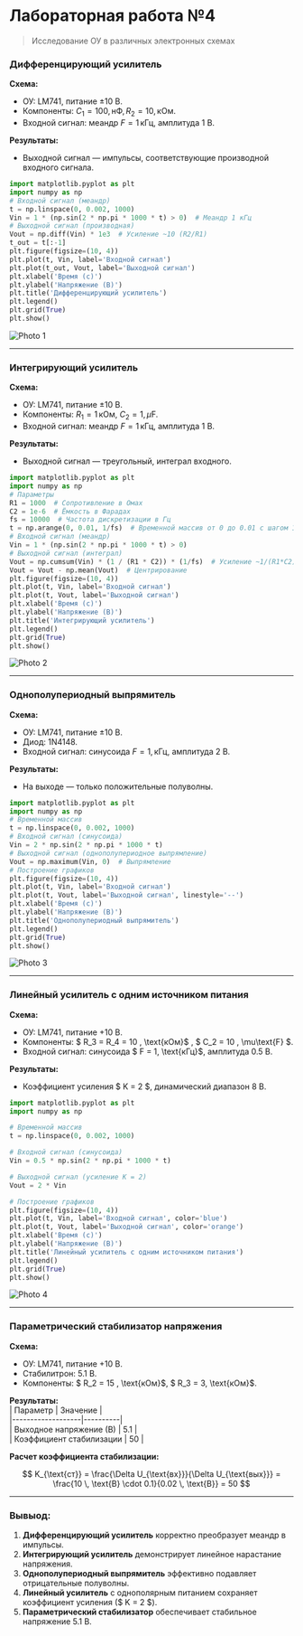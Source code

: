 # Лабораторная работа №4
>  Исследование ОУ в различных электронных схемах  

### Дифференцирующий усилитель
**Схема:**  
- ОУ: LM741, питание ±10 В.  
- Компоненты: $C_1 = 100 , \text{нФ}, R_2 = 10, \text{кОм}$.  
- Входной сигнал: меандр $F = 1 \, \text{кГц}$, амплитуда 1 В.  

**Результаты:**  
- Выходной сигнал — импульсы, соответствующие производной входного сигнала.  

```python
import matplotlib.pyplot as plt
import numpy as np
# Входной сигнал (меандр)
t = np.linspace(0, 0.002, 1000)
Vin = 1 * (np.sin(2 * np.pi * 1000 * t) > 0)  # Меандр 1 кГц
# Выходной сигнал (производная)
Vout = np.diff(Vin) * 1e3  # Усиление ~10 (R2/R1)
t_out = t[:-1]
plt.figure(figsize=(10, 4))
plt.plot(t, Vin, label='Входной сигнал')
plt.plot(t_out, Vout, label='Выходной сигнал')
plt.xlabel('Время (с)')
plt.ylabel('Напряжение (В)')
plt.title('Дифференцирующий усилитель')
plt.legend()
plt.grid(True)
plt.show()
```

![Photo 1](pictures/1.png)

---

### Интегрирующий усилитель
**Схема:**  
- ОУ: LM741, питание ±10 В.  
- Компоненты: $R_1 = 1 \, \text{кОм}$, $C_2 = 1, \mu\text{F}$.  
- Входной сигнал: меандр $F = 1 \, \text{кГц}$, амплитуда 1 В.  

**Результаты:**  
- Выходной сигнал — треугольный, интеграл входного.  

```python
import matplotlib.pyplot as plt
import numpy as np
# Параметры
R1 = 1000  # Сопротивление в Омах
C2 = 1e-6  # Ёмкость в Фарадах
fs = 10000  # Частота дискретизации в Гц
t = np.arange(0, 0.01, 1/fs)  # Временной массив от 0 до 0.01 с шагом 1/fs
# Входной сигнал (меандр)
Vin = 1 * (np.sin(2 * np.pi * 1000 * t) > 0)
# Выходной сигнал (интеграл)
Vout = np.cumsum(Vin) * (1 / (R1 * C2)) * (1/fs)  # Усиление ~1/(R1*C2)
Vout = Vout - np.mean(Vout)  # Центрирование
plt.figure(figsize=(10, 4))
plt.plot(t, Vin, label='Входной сигнал')
plt.plot(t, Vout, label='Выходной сигнал')
plt.xlabel('Время (с)')
plt.ylabel('Напряжение (В)')
plt.title('Интегрирующий усилитель')
plt.legend()
plt.grid(True)
plt.show()
```
![Photo 2](pictures/2.png)

---

### Однополупериодный выпрямитель
**Схема:**  
- ОУ: LM741, питание ±10 В.  
- Диод: 1N4148.  
- Входной сигнал: синусоида $F = 1 , \text{кГц}$, амплитуда 2 В.  

**Результаты:**  
- На выходе — только положительные полуволны.  

```python
import matplotlib.pyplot as plt
import numpy as np
# Временной массив
t = np.linspace(0, 0.002, 1000)
# Входной сигнал (синусоида)
Vin = 2 * np.sin(2 * np.pi * 1000 * t)
# Выходной сигнал (однополупериодное выпрямление)
Vout = np.maximum(Vin, 0)  # Выпрямление
# Построение графиков
plt.figure(figsize=(10, 4))
plt.plot(t, Vin, label='Входной сигнал')
plt.plot(t, Vout, label='Выходной сигнал', linestyle='--')
plt.xlabel('Время (с)')
plt.ylabel('Напряжение (В)')
plt.title('Однополупериодный выпрямитель')
plt.legend()
plt.grid(True)
plt.show()
```

![Photo 3](pictures/3.png)

---

### Линейный усилитель с одним источником питания
**Схема:**  
- ОУ: LM741, питание +10 В.  
- Компоненты: $ R_3 = R_4 = 10 , \text{кОм}$ , $ C_2 = 10 , \mu\text{F} $.  
- Входной сигнал: синусоида $ F = 1, \text{кГц}$, амплитуда 0.5 В.  

**Результаты:**  
- Коэффициент усиления $ K = 2 $, динамический диапазон 8 В.  

```python
import matplotlib.pyplot as plt
import numpy as np

# Временной массив
t = np.linspace(0, 0.002, 1000)

# Входной сигнал (синусоида)
Vin = 0.5 * np.sin(2 * np.pi * 1000 * t)

# Выходной сигнал (усиление K = 2)
Vout = 2 * Vin

# Построение графиков
plt.figure(figsize=(10, 4))
plt.plot(t, Vin, label='Входной сигнал', color='blue')
plt.plot(t, Vout, label='Выходной сигнал', color='orange')
plt.xlabel('Время (с)')
plt.ylabel('Напряжение (В)')
plt.title('Линейный усилитель с одним источником питания')
plt.legend()
plt.grid(True)
plt.show()
```
![Photo 4](pictures/4.png)

---

### Параметрический стабилизатор напряжения
**Схема:**  
- ОУ: LM741, питание +10 В.  
- Стабилитрон: 5.1 В.  
- Компоненты: $ R_2 = 15 \, \text{кОм}$, $ R_3 = 3, \text{кОм}$.  

**Результаты:**  
| Параметр          | Значение |  
|-------------------|----------|  
| Выходное напряжение (В) | 5.1      |  
| Коэффициент стабилизации | 50       |  

**Расчет коэффициента стабилизации:** 

$$
K_{\text{ст}} = \frac{\Delta U_{\text{вх}}}{\Delta U_{\text{вых}}} = \frac{10 \, \text{В} \cdot 0.1}{0.02 \, \text{В}} = 50
$$

---

### **Вывыод:**  
1. **Дифференцирующий усилитель** корректно преобразует меандр в импульсы.  
2. **Интегрирующий усилитель** демонстрирует линейное нарастание напряжения.  
3. **Однополупериодный выпрямитель** эффективно подавляет отрицательные полуволны.  
4. **Линейный усилитель** с однополярным питанием сохраняет коэффициент усиления \($ K = 2 $\).  
5. **Параметрический стабилизатор** обеспечивает стабильное напряжение 5.1 В.  
